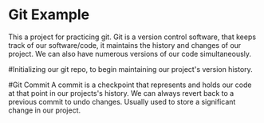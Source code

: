 # Git Example
This a project for practicing git.
Git is a version control software, that keeps track of our software/code, it maintains the history and changes of our project. We can also have numerous versions of our code simultaneously.

#Initializing our git repo, to begin maintaining our project's version history.

#Git  Commit
A commit is a checkpoint that represents and holds our code at that point in our projects's history. We can always revert back to a previous commit to undo changes. Usually used to store a significant change in our project.